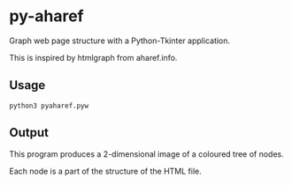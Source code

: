 # py-aharef

Graph web page structure with a Python-Tkinter application.

This is inspired by htmlgraph from aharef.info.

## Usage

`python3 pyaharef.pyw`

## Output

This program produces a 2-dimensional image of a coloured tree of nodes.

Each node is a part of the structure of the HTML file.

